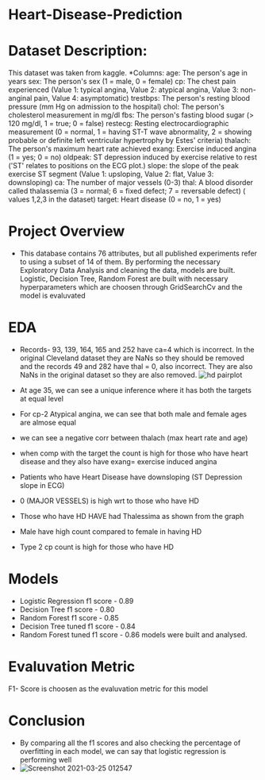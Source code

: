 # Heart-Disease-Prediction
# Dataset Description:
This dataset was taken from kaggle.
*Columns:
age: The person's age in years
sex: The person's sex (1 = male, 0 = female)
cp: The chest pain experienced (Value 1: typical angina, Value 2: atypical angina, Value 3: non-anginal pain, Value 4: asymptomatic)
trestbps: The person's resting blood pressure (mm Hg on admission to the hospital)
chol: The person's cholesterol measurement in mg/dl
fbs: The person's fasting blood sugar (> 120 mg/dl, 1 = true; 0 = false)
restecg: Resting electrocardiographic measurement (0 = normal, 1 = having ST-T wave abnormality, 2 = showing probable or definite left ventricular hypertrophy by Estes' criteria)
thalach: The person's maximum heart rate achieved
exang: Exercise induced angina (1 = yes; 0 = no)
oldpeak: ST depression induced by exercise relative to rest ('ST' relates to positions on the ECG plot.)
slope: the slope of the peak exercise ST segment (Value 1: upsloping, Value 2: flat, Value 3: downsloping)
ca: The number of major vessels (0-3)
thal: A blood disorder called thalassemia (3 = normal; 6 = fixed defect; 7 = reversable defect) ( values 1,2,3 in the dataset)
target: Heart disease (0 = no, 1 = yes)

# Project Overview
* This database contains 76 attributes, but all published experiments refer to using a subset of 14 of them. By performing the necessary Exploratory Data Analysis and cleaning the data, models are built. Logistic, Decision Tree, Random Forest are built with necessary hyperparameters which are choosen through GridSearchCv and the model is evaluvated
# EDA
* Records- 93, 139, 164, 165 and 252 have ca=4 which is incorrect. In the original Cleveland dataset they are NaNs so they should be removed and the records
  49 and 282 have thal = 0, also incorrect. They are also NaNs in the original dataset so they are also removed.
  ![hd pairplot](https://user-images.githubusercontent.com/25876186/112320795-5d874180-8cd5-11eb-9846-ca61cd665940.png)

* At age 35, we can see a unique inference where it has both the targets at equal level
* For cp-2 Atypical angina, we can see that both male and female ages are almose equal
* we can see a negative corr between thalach (max heart rate and age)
* when comp with the target the count is high for those who have heart disease and they also have exang= exercise induced angina
* Patients who have Heart Disease have downsloping (ST Depression slope in ECG)
* 0  (MAJOR VESSELS) is high wrt to those who have HD
* Those who have HD HAVE had Thalessima as shown from the graph
* Male have high count compared to female in having HD
* Type 2 cp count is high for those who have HD
# Models
* Logistic Regression f1 score - 0.89
* Decision Tree f1 score - 0.80
* Random Forest f1 score - 0.85
* Decision Tree tuned f1 score - 0.84
* Random Forest tuned f1 score - 0.86
  models were built and analysed.
 # Evaluvation Metric
   F1- Score is choosen as the evaluvation metric for this model
 # Conclusion
 * By comparing all the f1 scores and also checking the percentage of overfitting in each model, we can say that logistic regression is performing well
 * ![Screenshot 2021-03-25 012547](https://user-images.githubusercontent.com/25876186/112375279-1dda4d00-8d09-11eb-9069-8cb643bf8adf.png)
